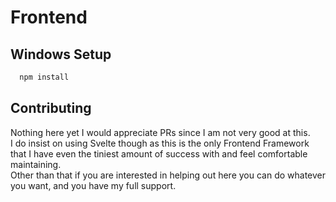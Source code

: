 # Frontend

## Windows Setup
```bash
  npm install
```

## Contributing
Nothing here yet I would appreciate PRs since I am not very good at this.  
I do insist on using Svelte though as this is the only Frontend Framework that I have even the tiniest amount of success with and feel comfortable maintaining.  
Other than that if you are interested in helping out here you can do whatever you want, and you have my full support.
